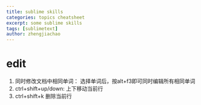 ```yaml
---
title: sublime skills
categories: topics cheatsheet
excerpt: some sublime skills
tags: [sublimetext]
author: zhengjiachao
---
```


# edit #

1. 同时修改文档中相同单词： 选择单词后，按alt+f3即可同时编辑所有相同单词
2. ctrl+shift+up/down: 上下移动当前行
3. ctrl+shift+k 删除当前行